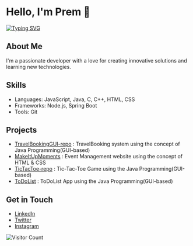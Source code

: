 # Hello, I'm Prem 👋

[![Typing SVG](https://readme-typing-svg.herokuapp.com?font=Fira+Code&pause=1000&width=435&lines=Patel+Prem+%7C+Software+Developer)](https://git.io/typing-svg)

## About Me
I'm a passionate developer with a love for creating innovative solutions and learning new technologies. 

## Skills
- Languages: JavaScript, Java, C, C++, HTML, CSS
- Frameworks: Node.js, Spring Boot
- Tools: Git

## Projects
- [TravelBookingGUI-repo](https://github.com/premptl22/TarvelBookingGUI-repo) : TravelBooking system using the concept of Java Programming(GUI-based)
- [MakeItUpMoments](https://github.com/premptl22/MakeItUpMoments) : Event Management website using the concept of HTML & CSS
- [TicTacToe-repo](https://github.com/premptl22/TicTacToe-repo) : Tic-Tac-Toe Game using the Java Programming(GUI-based)
- [ToDoList](https://github.com/premptl22/ToDoList) : ToDoList App using the Java Programming(GUI-based)

## Get in Touch
- [LinkedIn](https://linkedin.com/in/prem-patel-50a59b27a/)
- [Twitter](https://x.com/prem_ptl22)
- [Instagram](https://www.instagram.com/patelprem_2204/)

![Visitor Count](https://profile-counter.glitch.me/premptk2204/count.svg)
